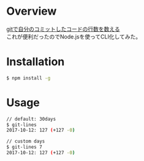 # Overview

[gitで自分のコミットしたコードの行数を数える](https://qiita.com/Night___/items/359ff81f358968567a45)  
これが便利だったのでNode.jsを使ってCLI化してみた。

# Installation

```Bash
$ npm install -g
```

# Usage

```Bash
// default: 30days
$ git-lines
2017-10-12: 127 (+127 -0)

// custom days
$ git-lines 7
2017-10-12: 127 (+127 -0)
```
